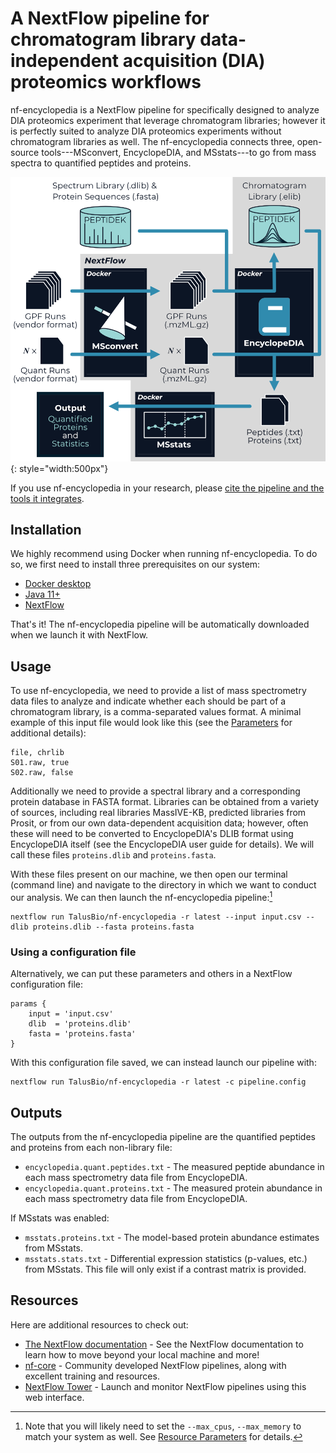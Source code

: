 # A NextFlow pipeline for chromatogram library data-independent acquisition (DIA) proteomics workflows

nf-encyclopedia is a NextFlow pipeline for specifically designed to analyze DIA proteomics experiment that leverage chromatogram libraries; however it is perfectly suited to analyze DIA proteomics experiments without chromatogram libraries as well. 
The nf-encyclopedia connects three, open-source tools---MSconvert, EncyclopeDIA, and MSstats---to go from mass spectra to quantified peptides and proteins. 

![An overview of the nf-encyclopedia pipeline](static/diagram.png){: style="width:500px"}

If you use nf-encyclopedia in your research, please [cite the pipeline and the tools it integrates](CITATION).

## Installation
We highly recommend using Docker when running nf-encyclopedia.
To do so, we first need to install three prerequisites on our system:

- [Docker desktop](https://www.docker.com/products/docker-desktop/)
- [Java 11+](https://www.java.com/en/)
- [NextFlow](https://www.nextflow.io/)

That's it! The nf-encyclopedia pipeline will be automatically downloaded when we launch it with NextFlow.

## Usage
To use nf-encyclopedia, we need to provide a list of mass spectrometry data files to analyze and indicate whether each should be part of a chromatogram library, is a comma-separated values format.
A minimal example of this input file would look like this (see the [Parameters](parameters) for additional details):
```title="input.csv"
file, chrlib
S01.raw, true
S02.raw, false
```

Additionally we need to provide a spectral library and a corresponding protein database in FASTA format. 
Libraries can be obtained from a variety of sources, including real libraries MassIVE-KB, predicted libraries from Prosit, or from our own data-dependent acquisition data; however, often these will need to be converted to EncyclopeDIA's DLIB format using EncyclopeDIA itself (see the EncyclopeDIA user guide for details). 
We will call these files `proteins.dlib` and `proteins.fasta`.

With these files present on our machine, we then open our terminal (command line) and navigate to the directory in which we want to conduct our analysis.
We can then launch the nf-encyclopedia pipeline:[^1]

[^1]: Note that you will likely need to set the `--max_cpus`, `--max_memory` to match your system as well. See [Resource Parameters](parameters/#resource-parameters) for details.


```
nextflow run TalusBio/nf-encyclopedia -r latest --input input.csv --dlib proteins.dlib --fasta proteins.fasta
```

### Using a configuration file
Alternatively, we can put these parameters and others in a NextFlow configuration file:
```title="pipeline.config"
params {
    input = 'input.csv'
    dlib  = 'proteins.dlib'
    fasta = 'proteins.fasta'
}
```

With this configuration file saved, we can instead launch our pipeline with:

```
nextflow run TalusBio/nf-encyclopedia -r latest -c pipeline.config
```

## Outputs
The outputs from the nf-encyclopedia pipeline are the quantified peptides and proteins from each non-library file:

- `encyclopedia.quant.peptides.txt` - The measured peptide abundance in each mass spectrometry data file from EncyclopeDIA.
- `encyclopedia.quant.proteins.txt` - The measured protein abundance in each mass spectrometry data file from EncyclopeDIA.

If MSstats was enabled:

- `msstats.proteins.txt` - The model-based protein abundance estimates from MSstats.
- `msstats.stats.txt` - Differential expression statistics (p-values, etc.) from MSstats. 
  This file will only exist if a contrast matrix is provided.

## Resources

Here are additional resources to check out:

- [The NextFlow documentation](https://www.nextflow.io/docs/latest/index.html) - See the NextFlow documentation to learn how to move beyond your local machine and more!
- [nf-core](https://nf-co.re/) - Community developed NextFlow pipelines, along with excellent training and resources.
- [NextFlow Tower](https://tower.nf/) - Launch and monitor NextFlow pipelines using this web interface.
